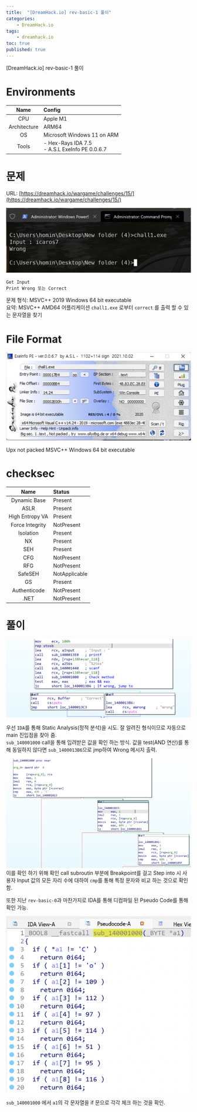 ```yaml
---
title:  "[DreamHack.io] rev-basic-1 풀이"
categories:
    - DreamHack.io
tags:
    - dreamhack.io
toc: true
published: true
---
```

[DreamHack.io] rev-basic-1 풀이

# Environments

|Name|Config|
|:---:|:---|
|CPU|Apple M1|
|Architecture|ARM64|
|OS|Microsoft Windows 11 on ARM|
|Tools|- Hex-Rays IDA 7.5<br/>- A.S.L ExeInfo PE 0.0.6.7|

# 문제
URL: [https://dreamhack.io/wargame/challenges/15/](https://dreamhack.io/wargame/challenges/15/)

![](/assets/DreamHack/rev-basic-1-4.png)
```
Get Input
Print Wrong 또는 Correct
```

문제 형식: MSVC++ 2019 Windows 64 bit executable   
요약: MSVC++ AMD64 어플리케이션 `chall1.exe` 로부터 `correct` 를 출력 할 수 있는 문자열을 찾기

# File Format
![](/assets/DreamHack/rev-basic-1-1.png)

Upx not packed MSVC++ Windows 64 bit executable

# checksec

|Name|Status|
|:---:|:---|
|Dynamic Base|Present|
|ASLR|Present|
|High Entropy VA|Present|
|Force Integrity|NotPresent|
|Isolation|Present|
|NX|Present|
|SEH|Present|
|CFG|NotPresent|
|RFG|NotPresent|
|SafeSEH|NotApplicable|
|GS|Present|
|Authenticode|NotPresent|
|.NET|NotPresent|

# 풀이
![](/assets/DreamHack/rev-basic-1-2.png)

우선 `IDA`를 통해 Static Analysis(정적 분석)을 시도. 잘 알려진 형식이므로 자동으로 main 진입점을 찾아 줌.   
`sub_140001000` call을 통해 입려받은 값을 확인 하는 방식. 값을 test(AND 연산)를 통해 동일하지 않다면 `sub_1400013B6`으로 jmp하여 Wrong 메시지 출력.

![](/assets/DreamHack/rev-basic-1-3.png)   
이를 확인 하기 위해 확인 call subroutin 부분에 Breakpoint를 걸고 Step into 시 사용자 Input 값의 모든 자리 수에 대하여 `cmp`를 통해 특정 문자와 비교 하는 것으로 확인 함.

또한 지난 `rev-basic-0`과 마찬가지로 IDA를 통해 디컴파일 된 Pseudo Code를 통해 확인 가능.

![](/assets/DreamHack/rev-basic-1.png)

`sub_140001000` 에서 `a1`의 각 문자열을 if 문으로 각각 체크 하는 것을 확인.